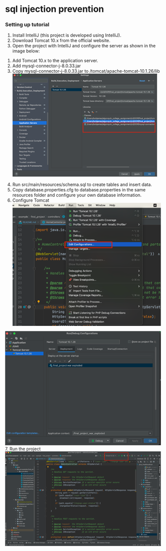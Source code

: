 # sql injection prevention
### Setting up tutorial
1. Install IntelliJ (this project is developed using IntelliJ).
2. Download Tomcat 10.x from the official website.
3. Open the project with IntelliJ and configure the server as shown in the image below:
1)	Add Tomcat 10.x to the application server.
2)	Add mysql-connector-j-8.0.33.jar
3)	Copy mysql-connector-j-8.0.33.jar  to /tomcat/apache-tomcat-10.1.26/lib
![img.png](img.png)

4. Run src/main/resources/schema.sql to create tables and insert data.
5. Copy database.properties.cfg to database.properties in the same resources folder and configure your own database information.
6. Configure Tomcat
![img_2.png](img_2.png)

![img_3.png](img_3.png)
7. Run the project
![img_1.png](img_1.png)
